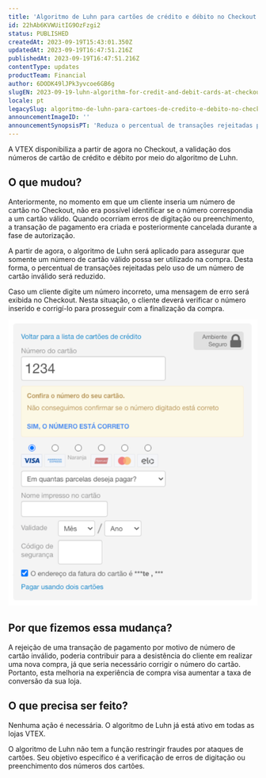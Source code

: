 ```yaml
---
title: 'Algoritmo de Luhn para cartões de crédito e débito no Checkout'
id: 22hAb6KVWUitIG9OzFzgi2
status: PUBLISHED
createdAt: 2023-09-19T15:43:01.350Z
updatedAt: 2023-09-19T16:47:51.216Z
publishedAt: 2023-09-19T16:47:51.216Z
contentType: updates
productTeam: Financial
author: 6DODK49lJPk3yvcoe6GB6g
slugEN: 2023-09-19-luhn-algorithm-for-credit-and-debit-cards-at-checkout
locale: pt
legacySlug: algoritmo-de-luhn-para-cartoes-de-credito-e-debito-no-checkout
announcementImageID: ''
announcementSynopsisPT: 'Reduza o percentual de transações rejeitadas por motivo de número de cartão inválido'
---
```


A VTEX disponibiliza a partir de agora no Checkout, a validação dos números de cartão de crédito e débito por meio do algoritmo de Luhn.

## O que mudou?

Anteriormente, no momento em que um cliente inseria um número de cartão no Checkout, não era possível identificar se o número correspondia a um cartão válido. Quando ocorriam erros de digitação ou preenchimento, a transação de pagamento era criada e posteriormente cancelada durante a fase de autorização.

A partir de agora, o algoritmo de Luhn será aplicado para assegurar que somente um número de cartão válido possa ser utilizado na compra. Desta forma, o percentual de transações rejeitadas pelo uso de um número de cartão inválido será reduzido.

Caso um cliente digite um número incorreto, uma mensagem de erro será exibida no Checkout. Nesta situação, o cliente deverá verificar o número inserido e corrigí-lo para prosseguir com a finalização da compra.

![algoritmo_luhn_pt](https://raw.githubusercontent.com/vtexdocs/help-center-content/refs/heads/main/docs/pt/announcements/2023-09-19-algoritmo-de-luhn-para-cartoes-de-credito-e-debito-no-checkout_1.PNG)

## Por que fizemos essa mudança?

A rejeição de uma transação de pagamento por motivo de número de cartão inválido, poderia contribuir para a desistência do cliente em realizar uma nova compra, já que seria necessário corrigir o número do cartão. Portanto, esta melhoria na experiência de compra visa aumentar a taxa de conversão da sua loja.

## O que precisa ser feito?

Nenhuma ação é necessária. O algoritmo de Luhn já está ativo em todas as lojas VTEX.

<div class="alert alert-warning">
O algoritmo de Luhn não tem a função restringir fraudes por ataques de cartões. Seu objetivo específico é a verificação de erros de digitação ou preenchimento dos números dos cartões.
</div>
